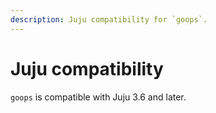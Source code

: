 ```yaml
---
description: Juju compatibility for `goops`.
---
```


# Juju compatibility

`goops` is compatible with Juju 3.6 and later.
